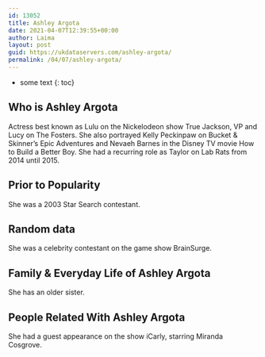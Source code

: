 ```yaml
---
id: 13052
title: Ashley Argota
date: 2021-04-07T12:39:55+00:00
author: Laima
layout: post
guid: https://ukdataservers.com/ashley-argota/
permalink: /04/07/ashley-argota/
---
```


* some text
{: toc}


## Who is Ashley Argota
                  
                  
                  
Actress best known as Lulu on the Nickelodeon show True Jackson, VP and Lucy on The Fosters. She also portrayed Kelly Peckinpaw on Bucket & Skinner&#8217;s Epic Adventures and Nevaeh Barnes in the Disney TV movie How to Build a Better Boy. She had a recurring role as Taylor on Lab Rats from 2014 until 2015.
                  
              
            
              
            
                
                
                
## Prior to Popularity
                  
                  
                  
She was a 2003 Star Search contestant.
                  
              
            
              
            
                
                
                
## Random data
                  
                  
                  
She was a celebrity contestant on the game show BrainSurge.
                  
              
            
              
            
                
                
                
## Family & Everyday Life of Ashley Argota
                  
                  
                  
She has an older sister. 
                  
              
            
              
            
                
                
                
## People Related With Ashley Argota
                  
                  
                  
She had a guest appearance on the show iCarly, starring Miranda Cosgrove.
                  
              
            
              
            
                
              
            
              
              
            
            
              
            
          
          
          